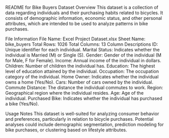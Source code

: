 README for Bike Buyers Dataset
Overview
This dataset is a collection of data regarding individuals and their purchasing habits related to bicycles. It consists of demographic information, economic status, and other personal attributes, which are intended to be used to analyze patterns in bike purchases.

File Information
File Name: Excel Project Dataset.xlsx
Sheet Name: bike_buyers
Total Rows: 1026
Total Columns: 13
Column Descriptions
ID: Unique identifier for each individual.
Marital Status: Indicates whether the individual is Married (M) or Single (S).
Gender: Gender of the individual (M for Male, F for Female).
Income: Annual income of the individual in dollars.
Children: Number of children the individual has.
Education: The highest level of education attained by the individual.
Occupation: The occupation category of the individual.
Home Owner: Indicates whether the individual owns a home (Yes/No).
Cars: Number of cars owned by the individual.
Commute Distance: The distance the individual commutes to work.
Region: Geographical region where the individual resides.
Age: Age of the individual.
Purchased Bike: Indicates whether the individual has purchased a bike (Yes/No).


Usage Notes
This dataset is well-suited for analyzing consumer behavior and preferences, particularly in relation to bicycle purchases.
Potential analyses could include demographic segmentation, prediction modeling for bike purchases, or clustering based on lifestyle attributes.
